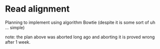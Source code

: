 # Read alignment

Planning to implement using algorithm Bowtie (despite it is some sort of uh ... simple)

note: the plan above was aborted long ago and aborting it is proved wrong after 1 week. 